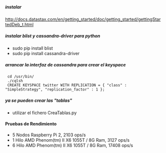 ##### instalar
http://docs.datastax.com/en/getting_started/doc/getting_started/gettingStartedDeb_t.html

##### instalar blist y cassandra-driver para python
* sudo pip install blist
* sudo pip install cassandra-driver

##### arrancar la interfaz de cassandra para crear el keyspace
```
 cd /usr/bin/
 ./cqlsh
 CREATE KEYSPACE twitter WITH REPLICATION = { "class" : "SimpleStrategy", "replication_factor" : 1 };
```

##### ya se pueden crear las "tablas"
* utilizar el fichero CreaTablas.py

#### Pruebas de Rendimiento
* 5 Nodos Raspberry Pi 2, 2103 ops/s
* 1 Hilo AMD Phenom(tm) II X6 1055T / 8G Ram, 3127 ops/s
* 6 Hilo AMD Phenom(tm) II X6 1055T / 8G Ram, 17408 ops/s

